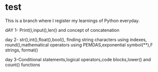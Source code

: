 # test

This is a branch where I register my learnings of Python everyday.

dAY 1- Print(),input(),len() and concept of concatenation

day 2- str(),int(),float(),bool(), finding string characters using indexes, round(),mathematical operators using PEMDAS,exponential symbol(**),F strings, format()

day 3-Conditional statements,logical operators,code blocks,lower() and count() functions

